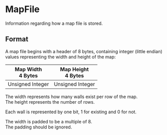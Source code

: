 # MapFile

Information regarding how a map file is stored.

## Format

A map file begins with a header of 8 bytes, containing integer (little endian) values representing the width and height
of the map:

| Map Width<br/>4 Bytes | Map Height<br/>4 Bytes |
|-----------------------|------------------------|
| Unsigned Integer      | Unsigned Integer       |

The width represents how many walls exist per row of the map.  
The height represents the number of rows.

Each wall is represented by one bit, 1 for existing and 0 for not.

The width is padded to be a multiple of 8.  
The padding should be ignored.
